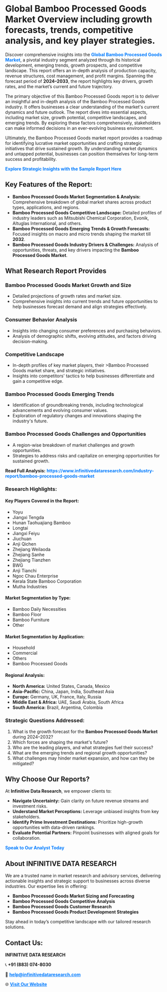 <h1>Global Bamboo Processed Goods Market Overview including growth forecasts, trends, competitive analysis, and key player strategies.</h1>
<p>
Discover comprehensive insights into the 
<a href="https://www.infinitivedataresearch.com/industry-report/bamboo-processed-goods-market" rel="dofollow" style="color: #007BFF; text-decoration: none;"><strong>Global Bamboo Processed Goods Market</strong></a>, a pivotal industry segment analyzed through its historical development, emerging trends, growth prospects, and competitive landscape. This report offers an in-depth analysis of production capacity, revenue structures, cost management, and profit margins. Spanning the forecast period of <strong>2024–2033</strong>, the report highlights key drivers, growth rates, and the market’s current and future trajectory.
</p>
<p>
The primary objective of this Bamboo Processed Goods report is to deliver an insightful and in-depth analysis of the Bamboo Processed Goods industry. It offers businesses a clear understanding of the market's current dynamics and future outlook. The report dives into essential aspects, including market size, growth potential, competitive landscapes, and emerging trends. By exploring these factors comprehensively, stakeholders can make informed decisions in an ever-evolving business environment.
</p>
<p>
Ultimately, the Bamboo Processed Goods market report provides a roadmap for identifying lucrative market opportunities and crafting strategic initiatives that drive sustained growth. By understanding market dynamics and untapped potential, businesses can position themselves for long-term success and profitability.
</p>
<p>
<a href="https://www.infinitivedataresearch.com/request-sample/reportId=102643" style="color: #007BFF; text-decoration: none;"><strong>Explore Strategic Insights with the Sample Report Here</strong></a>
</p>

<h2>Key Features of the Report:</h2>
<ul>
<li><strong>Bamboo Processed Goods Market Segmentation & Analysis:</strong> Comprehensive breakdown of global market shares across product types, applications, and regions.</li>
<li><strong>Bamboo Processed Goods Competitive Landscape:</strong> Detailed profiles of industry leaders such as Mitsubishi Chemical Corporation, Evonik, Altuglas International, and others.</li>
<li><strong>Bamboo Processed Goods Emerging Trends & Growth Forecasts:</strong> Focused insights on macro and micro trends shaping the market till <strong>2032</strong>.</li>
<li><strong>Bamboo Processed Goods Industry Drivers & Challenges:</strong> Analysis of opportunities, threats, and key drivers impacting the <strong>Bamboo Processed Goods Market</strong>.</li>
</ul>

<h2>What Research Report Provides</h2>
<h3>Bamboo Processed Goods Market Growth and Size</h3>
<ul>
<li>Detailed projections of growth rates and market size.</li>
<li>Comprehensive insights into current trends and future opportunities to help businesses forecast demand and align strategies effectively.</li>
</ul>

<h3>Consumer Behavior Analysis</h3>
<ul>
<li>Insights into changing consumer preferences and purchasing behaviors.</li>
<li>Analysis of demographic shifts, evolving attitudes, and factors driving decision-making.</li>
</ul>

<h3>Competitive Landscape</h3>
<ul>
<li>In-depth profiles of key market players, their >Bamboo Processed Goods market share, and strategic initiatives.</li>
<li>Insights into competitors' tactics to help businesses differentiate and gain a competitive edge.</li>
</ul>

<h3>Bamboo Processed Goods Emerging Trends</h3>
<ul>
<li>Identification of groundbreaking trends, including technological advancements and evolving consumer values.</li>
<li>Exploration of regulatory changes and innovations shaping the industry's future.</li>
</ul>

<h3>Bamboo Processed Goods Challenges and Opportunities</h3>
<ul>
<li>A region-wise breakdown of market challenges and growth opportunities.</li>
<li>Strategies to address risks and capitalize on emerging opportunities for sustained growth.</li>
</ul>
<p><strong>Read Full Analysis:</strong> <a href="https://www.infinitivedataresearch.com/industry-report/bamboo-processed-goods-market" rel="dofollow" style="color: #007BFF; text-decoration: none;"><strong>https://www.infinitivedataresearch.com/industry-report/bamboo-processed-goods-market</strong></a></p>
<h3>Research Highlights:</h3>
<h4>Key Players Covered in the Report:</h4>
<ul><li>Yoyu</li><li>Jiangxi Tengda</li><li>Hunan Taohuajiang Bamboo</li><li>Longtai</li><li>Jiangxi Feiyu</li><li>Jiuchuan</li><li>Anji Qichen</li><li>Zhejiang Weilaoda</li><li>Zhejiang Sanhe</li><li>Zhejiang Tianzhen</li><li>BWG</li><li>Anji Tianchi</li><li>Ngoc Chau Enterprise</li><li>Kerala State Bamboo Corporation</li><li>Mutha Industries</li></ul>
<h4>Market Segmentation by Type:</h4>
<ul><li>Bamboo Daily Necessities</li><li>Bamboo Floor</li><li>Bamboo Furniture</li><li>Other</li></ul>
<h4>Market Segmentation by Application:</h4>
<ul><li>Household</li><li>Commercial</li><li>Others</li><li>Bamboo Processed Goods</li></ul>

<h4>Regional Analysis:</h4>
<ul>
<li><strong>North America:</strong> United States, Canada, Mexico</li>
<li><strong>Asia-Pacific:</strong> China, Japan, India, Southeast Asia</li>
<li><strong>Europe:</strong> Germany, UK, France, Italy, Russia</li>
<li><strong>Middle East & Africa:</strong> UAE, Saudi Arabia, South Africa</li>
<li><strong>South America:</strong> Brazil, Argentina, Colombia</li>
</ul>

<h3>Strategic Questions Addressed:</h3>
<ol>
<li>What is the growth forecast for the <strong>Bamboo Processed Goods Market</strong> during 2024–2032?</li>
<li>Which forces are shaping the market's future?</li>
<li>Who are the leading players, and what strategies fuel their success?</li>
<li>What are the emerging trends and regional growth opportunities?</li>
<li>What challenges may hinder market expansion, and how can they be mitigated?</li>
</ol>

<h2>Why Choose Our Reports?</h2>
<p>At <strong>Infinitive Data Research</strong>, we empower clients to:</p>
<ul>
<li><strong>Navigate Uncertainty:</strong> Gain clarity on future revenue streams and investment risks.</li>
<li><strong>Understand Market Perceptions:</strong> Leverage unbiased insights from key stakeholders.</li>
<li><strong>Identify Prime Investment Destinations:</strong> Prioritize high-growth opportunities with data-driven rankings.</li>
<li><strong>Evaluate Potential Partners:</strong> Pinpoint businesses with aligned goals for collaboration.</li>
</ul>
<p><a href="https://www.infinitivedataresearch.com/industry-report/bamboo-processed-goods-market" rel="dofollow" style="color: #007BFF; text-decoration: none;"><strong>Speak to Our Analyst Today</strong></a></p>

<h2>About INFINITIVE DATA RESEARCH</h2>
<p>We are a trusted name in market research and advisory services, delivering actionable insights and strategic support to businesses across diverse industries. Our expertise lies in offering:</p>
<ul>
<li><strong>Bamboo Processed Goods Market Sizing and Forecasting</strong></li>
<li><strong>Bamboo Processed Goods Competitive Analysis</strong></li>
<li><strong>Bamboo Processed Goods Customer Research</strong></li>
<li><strong>Bamboo Processed Goods Product Development Strategies</strong></li>
</ul>
<p>Stay ahead in today’s competitive landscape with our tailored research solutions.</p>

<h2>Contact Us:</h2>
<p><strong>INFINITIVE DATA RESEARCH</strong></p>
<p>📞 <strong>+91 (883) 074-8030</strong></p>
<p>📧 <strong><a href="mailto:help@infinitivedataresearch.com" style="color: #007BFF;">help@infinitivedataresearch.com</a></strong></p>
<p>🌐 <strong><a href="https://www.infinitivedataresearch.com" rel="dofollow" style="color: #007BFF;">Visit Our Website</a></strong></p>